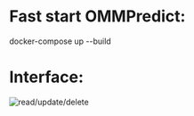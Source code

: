 # Fast start OMMPredict:
docker-compose up --build

# Interface:
![read/update/delete](https://github.com/glkhv/OMMPredict/blob/main/Screenshots/read%20:%20update%20:%20delete.png)
